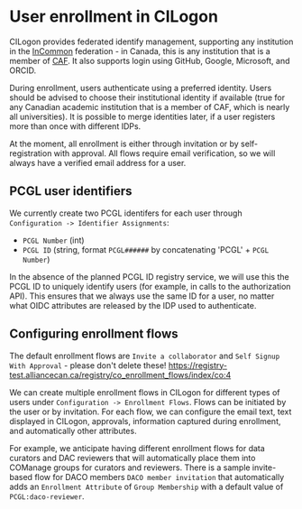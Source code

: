 # User enrollment in CILogon

CILogon provides federated identify management, supporting any institution in the [InCommon](https://incommon.org/federation/) federation - in Canada, this is any institution that is a member of [CAF](https://www.canarie.ca/identity/caf/). It also supports login using GitHub, Google, Microsoft, and ORCID. 

During enrollment, users authenticate using a preferred identity. Users should be advised to choose their institutional identity if available (true for any Canadian academic institution that is a member of CAF, which is nearly all universities). It is possible to merge identities later, if a user registers more than once with different IDPs. 

At the moment, all enrollment is either through invitation or by self-registration with approval. All flows require email verification, so we will always have a verified email address for a user.  

## PCGL user identifiers

We currently create two PCGL identifers for each user through `Configuration -> Identifier Assignments`:

* `PCGL Number` (int) 
* `PCGL ID` (string, format `PCGL######` by concatenating 'PCGL' + `PCGL Number`)

In the absence of the planned PCGL ID registry service, we will use this the PCGL ID to uniquely identify users (for example, in calls to the authorization API). This ensures that we always use the same ID for a user, no matter what OIDC attributes are released by the IDP used to authenticate. 

## Configuring enrollment flows 

The default enrollment flows are `Invite a collaborator` and `Self Signup With Approval` - please don't delete these! https://registry-test.alliancecan.ca/registry/co_enrollment_flows/index/co:4

We can create multiple enrollment flows in CILogon for different types of users under `Configuration -> Enrollment Flows`. Flows can be initiated by the user or by invitation. For each flow, we can configure the email text, text displayed in CILogon, approvals, information captured during enrollment, and automatically other attributes. 

For example, we anticipate having different enrollment flows for data curators and DAC reviewers that will automatically place them into COManage groups for curators and reviewers. There is a sample invite-based flow for DACO members `DACO member invitation` that automatically adds an `Enrollment Attribute` of `Group Membership` with a default value of `PCGL:daco-reviewer`. 